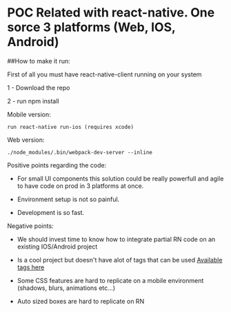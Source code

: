 # POC Related with react-native. One sorce 3 platforms (Web, IOS, Android)

##How to make it run:

First of all you must have react-native-client running on your system

1 - Download the repo

2 - run npm install

Mobile version:
```
run react-native run-ios (requires xcode)
```

Web version:
```
./node_modules/.bin/webpack-dev-server --inline
```

Positive points regarding the code:

- For small UI components this solution could be really powerfull and agile to have code on prod in 3 platforms at once.

- Environment setup is not so painful.

- Development is so fast.

Negative points:

- We should invest time to know how to integrate partial RN code on an existing IOS/Android project

- Is a cool project but doesn't have alot of tags that can be used [Available tags here](https://necolas.github.io/react-native-web/storybook/)

- Some CSS features are hard to replicate on a mobile environment (shadows, blurs, animations etc...)

- Auto sized boxes are hard to replicate on RN
